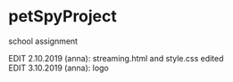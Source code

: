 # petSpyProject
school assignment

EDIT 2.10.2019 (anna): streaming.html and style.css edited <br>
EDIT 3.10.2019 (anna): logo
